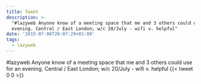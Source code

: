 ```yaml
---
title: Tweet
description: >-
  "#lazyweb Anyone know of a meeting space that me and 3 others could use for an
  evening. Central / East London; w/c 20/July - wifi v. helpful"
date: '2015-07-08T20:07:29+01:00'
tags:
  - lazyweb
---
```

#lazyweb Anyone know of a meeting space that me and 3 others could use for an evening. Central / East London; w/c 20/July - wifi v. helpful
      {{< tweet 0 0 >}}
    
